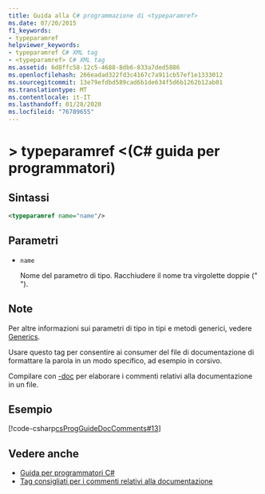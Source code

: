 ```yaml
---
title: Guida alla C# programmazione di <typeparamref>
ms.date: 07/20/2015
f1_keywords:
- typeparamref
helpviewer_keywords:
- typeparamref C# XML tag
- <typeparamref> C# XML tag
ms.assetid: 6d8ffc58-12c5-4688-8db6-833a7ded5886
ms.openlocfilehash: 266eadad322fd3c4167c7a911cb57ef1e1333012
ms.sourcegitcommit: 13e79efdbd589cad6b1de634f5d6b1262b12ab01
ms.translationtype: MT
ms.contentlocale: it-IT
ms.lasthandoff: 01/28/2020
ms.locfileid: "76789655"
---
```

# <a name="typeparamref-c-programming-guide"></a>> typeparamref \<(C# guida per programmatori)

## <a name="syntax"></a>Sintassi

```xml
<typeparamref name="name"/>
```

## <a name="parameters"></a>Parametri

- `name`

  Nome del parametro di tipo. Racchiudere il nome tra virgolette doppie (" ").

## <a name="remarks"></a>Note

Per altre informazioni sui parametri di tipo in tipi e metodi generici, vedere [Generics](../generics/index.md).

Usare questo tag per consentire ai consumer del file di documentazione di formattare la parola in un modo specifico, ad esempio in corsivo.

Compilare con [-doc](../../language-reference/compiler-options/doc-compiler-option.md) per elaborare i commenti relativi alla documentazione in un file.

## <a name="example"></a>Esempio

[!code-csharp[csProgGuideDocComments#13](~/samples/snippets/csharp/VS_Snippets_VBCSharp/csProgGuideDocComments/CS/DocComments.cs#13)]

## <a name="see-also"></a>Vedere anche

- [Guida per programmatori C#](../index.md)
- [Tag consigliati per i commenti relativi alla documentazione](./recommended-tags-for-documentation-comments.md)
